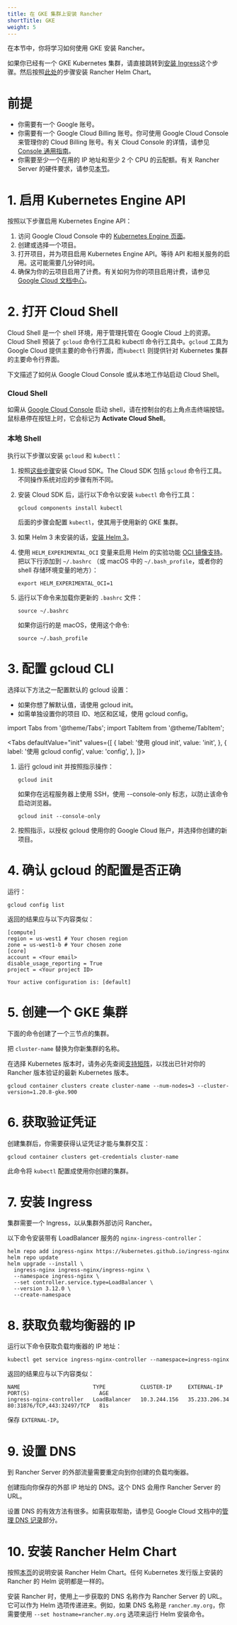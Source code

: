 ```yaml
---
title: 在 GKE 集群上安装 Rancher
shortTitle: GKE
weight: 5
---
```


在本节中，你将学习如何使用 GKE 安装 Rancher。

如果你已经有一个 GKE Kubernetes 集群，请直接跳转到[安装 Ingress](#7-install-an-ingress)这个步骤。然后按照[此处]({{<baseurl>}}/rancher/v2.6/en/installation/install-rancher-on-k8s/#install-the-rancher-helm-chart)的步骤安装 Rancher Helm Chart。

# 前提

- 你需要有一个 Google 账号。
- 你需要有一个 Google Cloud Billing 账号。你可使用 Google Cloud Console 来管理你的 Cloud Billing 账号。有关 Cloud Console 的详情，请参见 [ Console 通用指南](https://support.google.com/cloud/answer/3465889?hl=en&ref_topic=3340599)。
- 你需要至少一个在用的 IP 地址和至少 2 个 CPU 的云配额。有关 Rancher Server 的硬件要求，请参见[本节]({{<baseurl>}}/rancher/v2.6/en/installation/requirements/#rke-and-hosted-kubernetes)。

# 1. 启用 Kubernetes Engine API

按照以下步骤启用 Kubernetes Engine API：

1. 访问 Google Cloud Console 中的 [Kubernetes Engine 页面](https://console.cloud.google.com/projectselector/kubernetes?_ga=2.169595943.767329331.1617810440-856599067.1617343886)。
1. 创建或选择一个项目。
1. 打开项目，并为项目启用 Kubernetes Engine API。等待 API 和相关服务的启用。这可能需要几分钟时间。
1. 确保为你的云项目启用了计费。有关如何为你的项目启用计费，请参见 [Google Cloud 文档中心](https://cloud.google.com/billing/docs/how-to/modify-project#enable_billing_for_a_project)。

# 2. 打开 Cloud Shell

Cloud Shell 是一个 shell 环境，用于管理托管在 Google Cloud 上的资源。Cloud Shell 预装了 `gcloud` 命令行工具和 kubectl 命令行工具中。`gcloud` 工具为 Google Cloud 提供主要的命令行界面，而`kubectl` 则提供针对 Kubernetes 集群的主要命令行界面。

下文描述了如何从 Google Cloud Console 或从本地工作站启动 Cloud Shell。

### Cloud Shell

如需从 [Google Cloud Console](https://console.cloud.google.com) 启动 shell，请在控制台的右上角点击终端按钮。鼠标悬停在按钮上时，它会标记为 **Activate Cloud Shell**。

### 本地 Shell

执行以下步骤以安装 `gcloud` 和 `kubectl`：

1. 按照[这些步骤](https://cloud.google.com/sdk/docs/install)安装 Cloud SDK。The Cloud SDK 包括 `gcloud` 命令行工具。不同操作系统对应的步骤有所不同。
1. 安装 Cloud SDK 后，运行以下命令以安装 `kubectl` 命令行工具：

   ```
   gcloud components install kubectl
   ```
   后面的步骤会配置 `kubectl`，使其用于使用新的 GKE 集群。
1. 如果 Helm 3 未安装的话，[安装 Helm 3](https://helm.sh/docs/intro/install/)。
1. 使用 `HELM_EXPERIMENTAL_OCI` 变量来启用 Helm 的实验功能 [OCI 镜像支持](https://github.com/helm/community/blob/master/hips/hip-0006.md)。把以下行添加到 `~/.bashrc` （或 macOS 中的 `~/.bash_profile`，或者你的 shell 存储环境变量的地方）：

   ```
   export HELM_EXPERIMENTAL_OCI=1
   ```
1. 运行以下命令来加载你更新的 `.bashrc` 文件：

   ```
   source ~/.bashrc
   ```
   如果你运行的是 macOS，使用这个命令:
   ```
   source ~/.bash_profile
   ```



# 3. 配置 gcloud CLI

选择以下方法之一配置默认的 gcloud 设置：

- 如果你想了解默认值，请使用 gcloud init。
- 如需单独设置你的项目 ID、地区和区域，使用 gcloud config。

import Tabs from '@theme/Tabs';
import TabItem from '@theme/TabItem';


<Tabs
defaultValue="init"
values={[
{ label: '使用 gloud init', value: 'init', },
{ label: '使用 gcloud config', value: 'config', },
]}>

<TabItem value="init">

1. 运行 gcloud init 并按照指示操作：

   ```
   gcloud init
   ```
   如果你在远程服务器上使用 SSH，使用 --console-only 标志，以防止该命令启动浏览器。

   ```
   gcloud init --console-only
   ```
2. 按照指示，以授权 gcloud 使用你的 Google Cloud 账户，并选择你创建的新项目。

</TabItem>

<TabItem value="config">

</TabItem>

</Tabs>

# 4. 确认 gcloud 的配置是否正确

运行：

```
gcloud config list
```

返回的结果应与以下内容类似：

```
[compute]
region = us-west1 # Your chosen region
zone = us-west1-b # Your chosen zone
[core]
account = <Your email>
disable_usage_reporting = True
project = <Your project ID>

Your active configuration is: [default]
```

# 5. 创建一个 GKE 集群

下面的命令创建了一个三节点的集群。

把 `cluster-name` 替换为你新集群的名称。

在选择 Kubernetes 版本时，请务必先查阅[支持矩阵](https://rancher.com/support-matrix/)，以找出已针对你的 Rancher 版本验证的最新 Kubernetes 版本。

```
gcloud container clusters create cluster-name --num-nodes=3 --cluster-version=1.20.8-gke.900
```

# 6. 获取验证凭证

创建集群后，你需要获得认证凭证才能与集群交互：

```
gcloud container clusters get-credentials cluster-name
```

此命令将 `kubectl` 配置成使用你创建的集群。

# 7. 安装 Ingress

集群需要一个 Ingress，以从集群外部访问 Rancher。

以下命令安装带有 LoadBalancer 服务的 `nginx-ingress-controller`：

```
helm repo add ingress-nginx https://kubernetes.github.io/ingress-nginx
helm repo update
helm upgrade --install \
  ingress-nginx ingress-nginx/ingress-nginx \
  --namespace ingress-nginx \
  --set controller.service.type=LoadBalancer \
  --version 3.12.0 \
  --create-namespace
```

# 8. 获取负载均衡器的 IP

运行以下命令获取负载均衡器的 IP 地址：

```
kubectl get service ingress-nginx-controller --namespace=ingress-nginx
```

返回的结果应与以下内容类似：

```
NAME                       TYPE           CLUSTER-IP     EXTERNAL-IP     PORT(S)                      AGE
ingress-nginx-controller   LoadBalancer   10.3.244.156   35.233.206.34   80:31876/TCP,443:32497/TCP   81s
```

保存 `EXTERNAL-IP`。

# 9. 设置 DNS

到 Rancher Server 的外部流量需要重定向到你创建的负载均衡器。

创建指向你保存的外部 IP 地址的 DNS。这个 DNS 会用作 Rancher Server 的 URL。

设置 DNS 的有效方法有很多。如需获取帮助，请参见 Google Cloud 文档中的[管理 DNS 记录](https://cloud.google.com/dns/docs/records)部分。

# 10. 安装 Rancher Helm Chart

按照[本页]({{<baseurl>}}/rancher/v2.6/en/installation/install-rancher-on-k8s/#install-the-rancher-helm-chart)的说明安装 Rancher Helm Chart。任何 Kubernetes 发行版上安装的 Rancher 的 Helm 说明都是一样的。

安装 Rancher 时，使用上一步获取的 DNS 名称作为 Rancher Server 的 URL。它可以作为 Helm 选项传递进来。例如，如果 DNS 名称是 `rancher.my.org`，你需要使用 `--set hostname=rancher.my.org` 选项来运行 Helm 安装命令。
